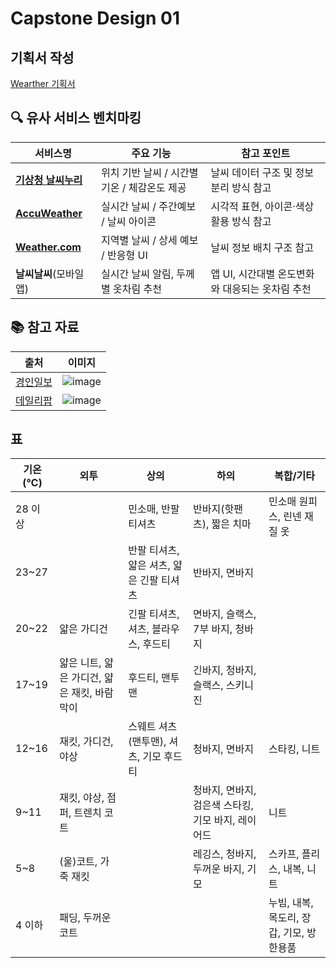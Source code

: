 # Capstone Design 01

## 기획서 작성
[Wearther 기획서](https://github.com/Gnyo/Wearther/blob/main/Capstone_Design/readme.md)

## 🔍 유사 서비스 벤치마킹

| 서비스명 | 주요 기능 | 참고 포인트 |
|----------|-----------|-------------|
| [**기상청 날씨누리**](https://www.weather.go.kr) | 위치 기반 날씨 / 시간별 기온 / 체감온도 제공 | 날씨 데이터 구조 및 정보 분리 방식 참고 |
| [**AccuWeather**](https://www.accuweather.com) | 실시간 날씨 / 주간예보 / 날씨 아이콘 | 시각적 표현, 아이콘·색상 활용 방식 참고 |
| [**Weather.com**](https://weather.com) | 지역별 날씨 / 상세 예보 / 반응형 UI | 날씨 정보 배치 구조 참고 |
| **날씨날씨**(모바일 앱) | 실시간 날씨 알림, 두께별 옷차림 추천 | 앱 UI, 시간대별 온도변화와 대응되는 옷차림 추천 |

## 📚 참고 자료
출처|이미지
---|---
[경인일보](https://www.kyeongin.com/article/1325028)| ![image](https://github.com/user-attachments/assets/0fc20b48-ab6a-479e-ab7b-e763026f34f9)
[데일리팝](https://www.dailypop.kr/news/articleView.html?idxno=43540)|![image](https://github.com/user-attachments/assets/d986f7aa-3609-4af4-8fc5-299c8f999e45)

## 표

기온(℃) | 외투 | 상의 | 하의 | 복합/기타 |
---|---|---|---|---|
28 이상  | | 민소매, 반팔 티셔츠 | 반바지(핫팬츠), 짧은 치마 | 민소매 원피스, 린넨 재질 옷
23~27 | |반팔 티셔츠, 얇은 셔츠, 얇은 긴팔 티셔츠 | 반바지, 면바지 | |
20~22 | 얇은 가디건 | 긴팔 티셔츠, 셔츠, 블라우스, 후드티 | 면바지, 슬랙스, 7부 바지, 청바지 | |
17~19 | 얇은 니트, 얇은 가디건, 얇은 재킷, 바람막이 | 후드티, 맨투맨 | 긴바지, 청바지, 슬랙스, 스키니진 | |
12~16 | 재킷, 가디건, 야상 | 스웨트 셔츠(맨투맨), 셔츠, 기모 후드티 | 청바지, 면바지 | 스타킹, 니트
9~11 | 재킷, 야상, 점퍼, 트렌치 코트 | | 청바지, 면바지, 검은색 스타킹, 기모 바지, 레이어드 | 니트
5~8 | (울)코트, 가죽 재킷 | | 레깅스, 청바지, 두꺼운 바지, 기모 | 스카프, 플리스, 내복, 니트
4 이하 | 패딩, 두꺼운 코트 | | | 누빔, 내복, 목도리, 장갑, 기모, 방한용품 |
